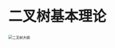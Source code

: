 # 二叉树基本理论

<img src="/Users/candy/Documents/资源/基础知识/learn_notes/leetcode/二叉树.assets/20210219190809451.png" alt="二叉树大纲" style="zoom: 50%;" />

